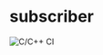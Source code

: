 # subscriber

![C/C++ CI](https://github.com/stepin104304/subscriber/workflows/C/C++%20CI/badge.svg?branch=main)
